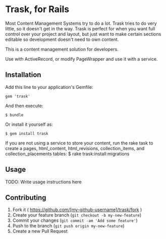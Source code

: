 # Trask, for Rails

Most Content Management Systems try to do a lot. Trask tries to do very little, so it doesn't get in the way. Trask is perfect for when you want full control over your project and layout, but just want to make certain sections editable so development doesn't need to own content.

This is a content management solution for developers.

Use with ActiveRecord, or modify PageWrapper and use it with a service.

## Installation

Add this line to your application's Gemfile:

    gem 'trask'

And then execute:

    $ bundle

Or install it yourself as:

    $ gem install trask


If you are not using a service to store your content, run the rake task to create a pages, html_content, html_revisions, collection_items, and collection_placements tables:
    $ rake trask:install:migrations


## Usage

TODO: Write usage instructions here

## Contributing

1. Fork it ( https://github.com/[my-github-username]/trask/fork )
2. Create your feature branch (`git checkout -b my-new-feature`)
3. Commit your changes (`git commit -am 'Add some feature'`)
4. Push to the branch (`git push origin my-new-feature`)
5. Create a new Pull Request
